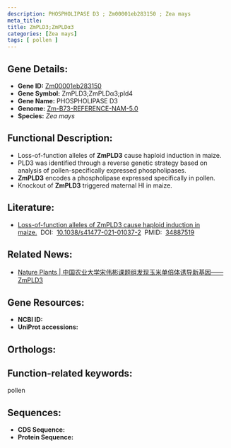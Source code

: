 ```yaml
---
description: PHOSPHOLIPASE D3 ; Zm00001eb283150 ; Zea mays
meta_title:
title: ZmPLD3;ZmPLDα3
categories: [Zea mays]
tags: [ pollen ]
---
```


## Gene Details:
- **Gene ID:**	[Zm00001eb283150]()
- **Gene Symbol:** ZmPLD3;ZmPLDα3;pld4
- **Gene Name:** PHOSPHOLIPASE D3
- **Genome:** [Zm-B73-REFERENCE-NAM-5.0]()
- **Species:** *Zea mays*

## Functional Description:
   - Loss-of-function alleles of **ZmPLD3** cause haploid induction in maize.
   - PLD3 was identified through a reverse genetic strategy based on analysis of pollen-specifically expressed phospholipases.
   - **ZmPLD3** encodes a phospholipase expressed specifically in pollen.
   - Knockout of **ZmPLD3** triggered maternal HI in maize.

## Literature:
   - [Loss-of-function alleles of ZmPLD3 cause haploid induction in maize.]( https://www.nature.com/articles/s41477-021-01037-2)&nbsp;&nbsp;DOI:&nbsp;&nbsp;[10.1038/s41477-021-01037-2](https://www.nature.com/articles/s41477-021-01037-2)&nbsp;&nbsp;PMID:&nbsp;&nbsp;[34887519](https://pubmed.ncbi.nlm.nih.gov/34887519/)

## Related News:
   - [Nature Plants | 中国农业大学宋伟彬课题组发现玉米单倍体诱导新基因——ZmPLD3](https://mp.weixin.qq.com/s?__biz=MzU3ODY3MDM0NA==&mid=2247513304&idx=1&sn=03b0bd197c56cb62b8c667af27318ade&chksm=fd732ebfca04a7a99d2e4219d0830b70c820ee2cdeb51b0fcedbf9e46a90644661cf026b6111&scene=27#wechat_redirect)

## Gene Resources:
- **NCBI ID:** [](https://www.ncbi.nlm.nih.gov/gene/?term=)
- **UniProt accessions:** [](https://www.uniprot.org/uniprotkb//entry)

## Orthologs:

## Function-related keywords:
pollen

## Sequences:
- **CDS Sequence:**
- **Protein Sequence:**
